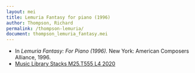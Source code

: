 ```yaml
---
layout: mei
title: Lemuria Fantasy for piano (1996)
author: Thompson, Richard
permalink: /thompson-lemuria/
document: thompson_lemuria_fantasy.mei
---
```


- In *Lemuria Fantasy: For Piano (1996).* New York: American Composers Alliance, 1996.
- <a href="https://tufts-primo.hosted.exlibrisgroup.com/permalink/f/bnf7qa/01TUN_ALMA21285436550003851" target="_blank">Music Library Stacks M25.T555 L4 2020</a>
